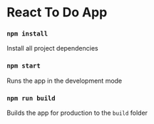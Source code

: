 # React To Do App

### `npm install`
Install all project dependencies

### `npm start`
Runs the app in the development mode

### `npm run build`

Builds the app for production to the `build` folder
